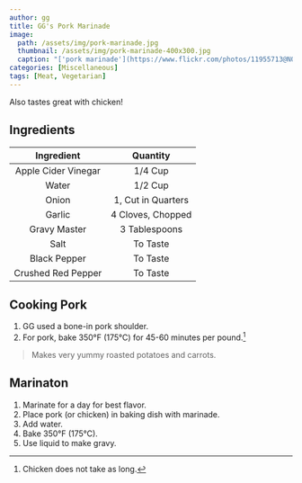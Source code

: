 ```yaml
---
author: gg
title: GG's Pork Marinade
image:
  path: /assets/img/pork-marinade.jpg
  thumbnail: /assets/img/pork-marinade-400x300.jpg
  caption: "['pork marinade'](https://www.flickr.com/photos/11955713@N00/15957747465) by [phonakins](https://www.flickr.com/photos/11955713@N00) is licensed under [CC BY-NC-ND 2.0](https://creativecommons.org/licenses/by-nc-nd/2.0/?ref=ccsearch&atype=rich)"
categories: [Miscellaneous]
tags: [Meat, Vegetarian]
---
```


Also tastes great with chicken!

## Ingredients

| Ingredient | Quantity |
|:-:|:-:|
| Apple Cider Vinegar | 1/4 Cup |
| Water | 1/2 Cup |
| Onion | 1, Cut in Quarters |
| Garlic | 4 Cloves, Chopped |
| Gravy Master | 3 Tablespoons |
| Salt | To Taste |
| Black Pepper | To Taste |
| Crushed Red Pepper | To Taste |

## Cooking Pork

1. GG used a bone-in pork shoulder.
2. For pork, bake 350&deg;F (175&deg;C) for 45-60 minutes per pound.[^1]

> Makes very yummy roasted potatoes and carrots.

## Marinaton
1. Marinate for a day for best flavor.
2. Place pork (or chicken) in baking dish with marinade.
3. Add water.
4. Bake 350&deg;F (175&deg;C).
5. Use liquid to make gravy.

[^1]: Chicken does not take as long.
